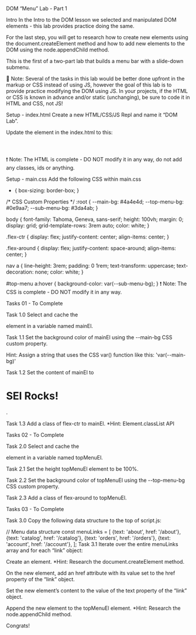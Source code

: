 DOM “Menu” Lab - Part 1

Intro
In the Intro to the DOM lesson we selected and manipulated DOM elements - this lab provides practice doing the same.

For the last step, you will get to research how to create new elements using the document.createElement method and how to add new elements to the DOM using the node.appendChild method.

This is the first of a two-part lab that builds a menu bar with a slide-down submenu.

👀 Note: Several of the tasks in this lab would be better done upfront in the markup or CSS instead of using JS, however the goal of this lab is to provide practice modifying the DOM using JS. In your projects, if the HTML or CSS is known in advance and/or static (unchanging), be sure to code it in HTML and CSS, not JS!


Setup -  index.html
Create a new HTML/CSS/JS Repl and name it “DOM Lab”.

Update the <body> element in the index.html to this:

 <body>
   <header>
     <nav id="top-menu"></nav>
   </header>
   <main></main>
	
   <script src="script.js"></script>
 </body>

❗️ Note: The HTML is complete - DO NOT modify it in any way, do not add any classes, ids or anything.


Setup - main.css
Add the following CSS within main.css

 * {
   box-sizing: border-box;
 }
	
 /* CSS Custom Properties */
 :root {
   --main-bg: #4a4e4d;
   --top-menu-bg: #0e9aa7;
   --sub-menu-bg: #3da4ab;
 }
	
 body {
   font-family: Tahoma, Geneva, sans-serif;
   height: 100vh;
   margin: 0;
   display: grid;
   grid-template-rows: 3rem auto;
   color: white;
 }
	
 .flex-ctr {
   display: flex;
   justify-content: center;
   align-items: center;
 }
	
 .flex-around {
   display: flex;
   justify-content: space-around;
   align-items: center;
 }
	
 nav a {
   line-height: 3rem;
   padding: 0 1rem;
   text-transform: uppercase;
   text-decoration: none;
   color: white;
 }
	
 #top-menu a:hover {
   background-color: var(--sub-menu-bg);
 }
❗️ Note: The CSS is complete - DO NOT modify it in any way.




Tasks 01 - To Complete 

Task 1.0
Select and cache the <main> element in a variable named mainEl.

Task 1.1
Set the background color of mainEl using the --main-bg CSS custom property.

Hint: Assign a string that uses the CSS var() function like this:
'var(--main-bg)'

Task 1.2
Set the content of mainEl to <h1>SEI Rocks!</h1>.

Task 1.3
Add a class of flex-ctr to mainEl.
*Hint: Element.classList API


Tasks 02 - To Complete 

Task 2.0
Select and cache the <nav id="top-menu"> element in a variable named topMenuEl.

Task 2.1
Set the height topMenuEl element to be 100%.

Task 2.2
Set the background color of topMenuEl using the --top-menu-bg CSS custom property.

Task 2.3
Add a class of flex-around to topMenuEl.


Tasks 03 - To Complete 

Task 3.0
Copy the following data structure to the top of script.js:

// Menu data structure
const menuLinks = [
  {text: 'about', href: '/about'},
  {text: 'catalog', href: '/catalog'},
  {text: 'orders', href: '/orders'},
  {text: 'account', href: '/account'},
];
Task 3.1
Iterate over the entire menuLinks array and for each “link” object:

Create an <a> element.
*Hint: Research the document.createElement method.

On the new element, add an href attribute with its value set to the href property of the “link” object.

Set the new element’s content to the value of the text property of the “link” object.

Append the new element to the topMenuEl element.
*Hint: Research the node.appendChild method.


Congrats!

